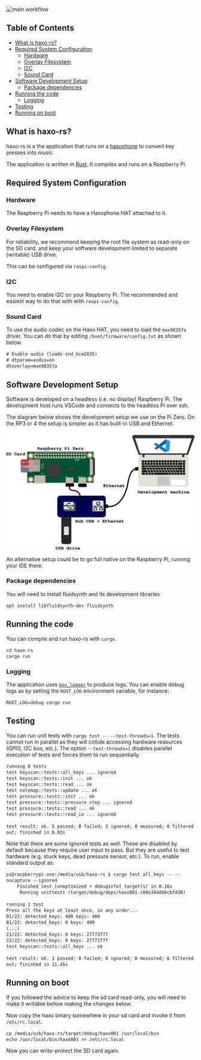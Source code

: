 ![main workflow](https://github.com/cardonabits/haxo-rs/actions/workflows/haxo-rpiz.yml/badge.svg)
## Table of Contents

<!-- toc -->

- [What is haxo-rs?](#what-is-haxo-rs)
- [Required System Configuration](#required-system-configuration)
  * [Hardware](#hardware)
  * [Overlay Filesystem](#overlay-filesystem)
  * [I2C](#i2c)
  * [Sound Card](#sound-card)
- [Software Development Setup](#software-development-setup)
  * [Package dependencies](#package-dependencies)
- [Running the code](#running-the-code)
  * [Logging](#logging)
- [Testing](#testing)
- [Running on boot](#running-on-boot)

<!-- tocstop -->

## What is haxo-rs?

haxo-rs is a the application that runs on a
[haxophone](https://github.com/jcard0na/haxo-hw/) to convert key presses into
music.

The application is written in [Rust](https://www.rust-lang.org/).  It compiles
and runs on a Raspberry Pi.

## Required System Configuration

### Hardware

The Raspberry Pi needs to have a Haxophone HAT attached to it.

### Overlay Filesystem

For reliability, we recommend keeping the root file system as read-only on the
SD card, and keep your software development limited to separate (writable) USB
drive.

This can be configured via `raspi-config`.

### I2C

You need to enable I2C on your Raspberry Pi.  The recommended and easiest way
to do that with with `raspi-config`.

### Sound Card

To use the audio codec on the Haxo HAT, you need to load the `max98357a` driver.
You can do that by editing `/boot/firmware/config.txt` as shown below

```
# Enable audio (loads snd_bcm2835)
# dtparam=audio=on
dtoverlay=max98357a
```

## Software Development Setup

Software is developed on a headless (i.e. no display) Raspberry Pi.  The
development host runs VSCode and connects to the headless Pi over ssh.

The diagram below shows the development setup we use on the Pi Zero.  On the
RP3 or 4 the setup is simpler as it has built-in USB and Ethernet.

![devel setup](docs/images/haxo-devel-setup-simple.svg)

An alternative setup could be to go full native on the Raspberry Pi, running
your IDE there.

### Package dependencies

You will need to install fluidsynth and its development libraries
```
apt install libfluidsynth-dev fluidsynth
```

## Running the code

You can compile and run haxo-rs with `cargo`.
```
cd haxo-rs
cargo run
```

### Logging

The application uses [`env_logger`](https://docs.rs/env_logger/0.9.0/env_logger/) to produce logs.  You can enable debug logs as by setting the `RUST_LOG` environment variable, for instance:
```
RUST_LOG=debug cargo run
```

## Testing

You can run unit tests with `cargo test -- --test-threads=1`.  The tests cannot run in parallel as they will collide accessing hardware resources (GPIO, I2C bus, etc.).  The option `--test-threads=1` disables parallel execution of tests and forces them to run sequentially.

```
running 8 tests
test keyscan::tests::all_keys ... ignored
test keyscan::tests::init ... ok
test keyscan::tests::read ... ok
test notemap::tests::update ... ok
test pressure::tests::init ... ok
test pressure::tests::pressure_step ... ignored
test pressure::tests::read ... ok
test pressure::tests::read_io ... ignored

test result: ok. 5 passed; 0 failed; 3 ignored; 0 measured; 0 filtered out; finished in 0.02s
```

Note that there are some ignored tests as well.  These are disabled by default
because they require user input to pass.  But they are useful to test hardware
(e.g. stuck keys, dead pressure sensor, etc.).  To run, enable standard output as:

```
pi@raspberrypi-one:/media/usb/haxo-rs $ cargo test all_keys -- --nocapture --ignored
    Finished test [unoptimized + debuginfo] target(s) in 0.16s
     Running unittests (target/debug/deps/haxo001-c08e384db0cbfdd8)

running 1 test
Press all the keys at least once, in any order...
01/22: detected_keys: 400 keys: 400
01/22: detected_keys: 0 keys: 400
(...)
21/22: detected_keys: 0 keys: 27773777
22/22: detected_keys: 8 keys: 2777377f
test keyscan::tests::all_keys ... ok

test result: ok. 1 passed; 0 failed; 0 ignored; 0 measured; 6 filtered out; finished in 11.45s
```

## Running on boot

If you followed the advice to keep the sd card read-only, you will need to make
it writable before making the changes below.

Now copy the haxo binary somewhere in your sd card and invoke it from `/etc/rc.local`.

```
cp /media/usb/haxo-rs/target/debug/haxo001 /usr/local/bin
echo /usr/local/bin/haxo001 >> /etc/rc.local
```

Now you can write-protect the SD card again.
